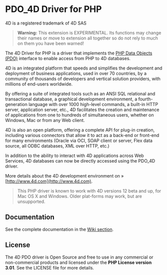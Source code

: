# PDO_4D Driver for PHP

4D is a registered trademark of 4D SAS

> **Warning:** This extension is EXPERIMENTAL. Its functions may change their names or move to extension all together so do not rely to much on them you have been warned!

The 4D Driver for PHP is a driver that implements the [PHP Data Objects (PDO)](http://php.net/manual/en/intro.pdo.php) interface to enable access from PHP to 4D databases.

4D is an integrated platform that speeds and simplifies the development and deployment of business applications, used in over 70 countries, by a community of thousands of developers and vertical solution providers, with millions of end-users worldwide.

By offering a suite of integrated tools such as an ANSI SQL relational and transactional database, a graphical development environment, a fourth-generation language with over 1000 high-level commands, a built-in HTTP server, application server, etc., 4D facilitates the creation and maintenance of applications from one to hundreds of simultaneous users, whether on Windows, Mac or from any Web client.

4D is also an open platform, offering a complete API for plug-in creation, including various connectors that allow it to act as a back-end or front-end for many environments (Oracle via OCI, SOAP client or server, Flex data source, all ODBC databases, XML over HTTP, etc.)

In addition to the ability to interact with 4D applications across Web Services, 4D databases can now be directly accessed using the PDO_4D driver.

More details about the 4D development environment on » [http://www.4d.com](http://www.4d.com).

> This PHP driver is known to work with 4D versions 12 beta and up, for Mac OS X and Windows. Older plat-forms may work, but are unsupported.

## Documentation
See the complete documentation in the [Wiki section](https://github.com/emulienfou/pdo_4d/wiki).

## License
The 4D PDO driver is Open Source and free to use in any commercial or non-commercial products and licensed under the **PHP License version 3.01**. See the LICENSE file for more details.
